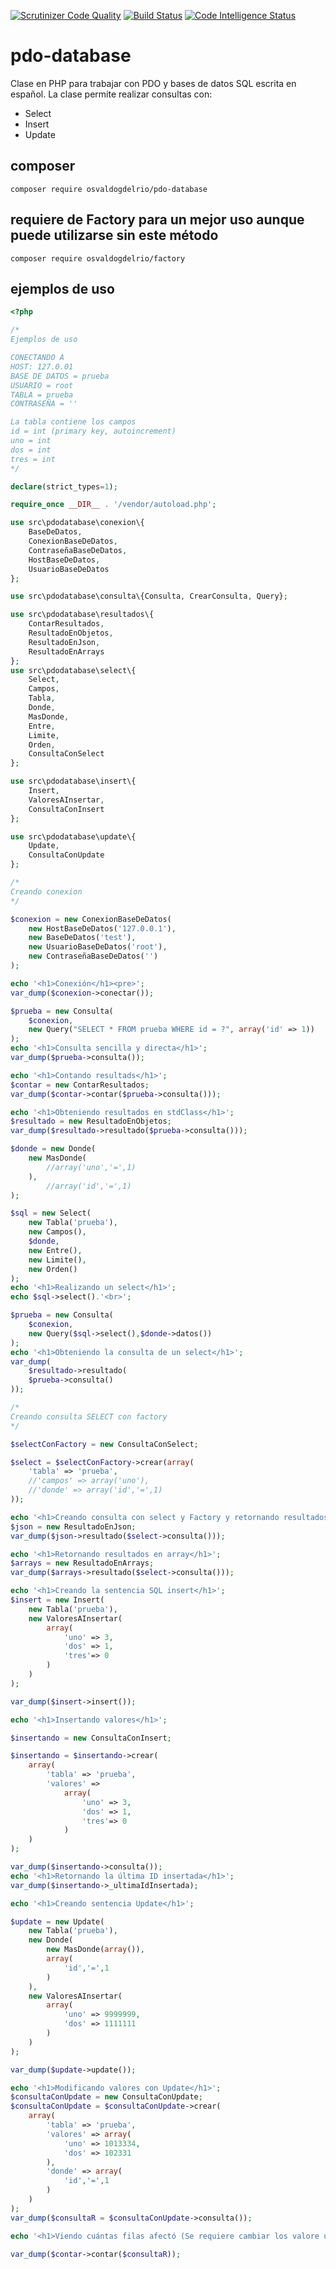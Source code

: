 [![Scrutinizer Code Quality](https://scrutinizer-ci.com/g/OsvaldoGDelRio/pdo-database/badges/quality-score.png?b=main)](https://scrutinizer-ci.com/g/OsvaldoGDelRio/pdo-database/?branch=main)
[![Build Status](https://scrutinizer-ci.com/g/OsvaldoGDelRio/pdo-database/badges/build.png?b=main)](https://scrutinizer-ci.com/g/OsvaldoGDelRio/pdo-database/build-status/main)
[![Code Intelligence Status](https://scrutinizer-ci.com/g/OsvaldoGDelRio/pdo-database/badges/code-intelligence.svg?b=main)](https://scrutinizer-ci.com/code-intelligence)
# pdo-database
Clase en PHP para trabajar con PDO y bases de datos SQL escrita en español.
La clase permite realizar consultas con:
- Select
- Insert
- Update

## composer
```shell
composer require osvaldogdelrio/pdo-database
```

## requiere de Factory para un mejor uso aunque puede utilizarse sin este método
```shell
composer require osvaldogdelrio/factory
```
## ejemplos de uso
```php
<?php

/*
Ejemplos de uso

CONECTANDO A 
HOST: 127.0.01
BASE DE DATOS = prueba
USUARIO = root
TABLA = prueba
CONTRASEÑA = ''

La tabla contiene los campos
id = int (primary key, autoincrement)
uno = int
dos = int
tres = int
*/

declare(strict_types=1);

require_once __DIR__ . '/vendor/autoload.php';

use src\pdodatabase\conexion\{
    BaseDeDatos,
    ConexionBaseDeDatos,
    ContraseñaBaseDeDatos,
    HostBaseDeDatos,
    UsuarioBaseDeDatos
};

use src\pdodatabase\consulta\{Consulta, CrearConsulta, Query};

use src\pdodatabase\resultados\{
    ContarResultados,
    ResultadoEnObjetos,
    ResultadoEnJson,
    ResultadoEnArrays
};
use src\pdodatabase\select\{
    Select,
    Campos,
    Tabla,
    Donde,
    MasDonde,
    Entre,
    Limite,
    Orden,
    ConsultaConSelect
};

use src\pdodatabase\insert\{
    Insert,
    ValoresAInsertar,
    ConsultaConInsert
};

use src\pdodatabase\update\{
    Update,
    ConsultaConUpdate
};

/*
Creando conexion
*/

$conexion = new ConexionBaseDeDatos(
    new HostBaseDeDatos('127.0.0.1'),
    new BaseDeDatos('test'),
    new UsuarioBaseDeDatos('root'),
    new ContraseñaBaseDeDatos('')
);

echo '<h1>Conexión</h1><pre>';
var_dump($conexion->conectar());

$prueba = new Consulta(
    $conexion,
    new Query("SELECT * FROM prueba WHERE id = ?", array('id' => 1))
);
echo '<h1>Consulta sencilla y directa</h1>';
var_dump($prueba->consulta());

echo '<h1>Contando resultads</h1>';
$contar = new ContarResultados;
var_dump($contar->contar($prueba->consulta()));

echo '<h1>Obteniendo resultados en stdClass</h1>';
$resultado = new ResultadoEnObjetos;
var_dump($resultado->resultado($prueba->consulta()));

$donde = new Donde(
    new MasDonde(
        //array('uno','=',1)
    ),
        //array('id','=',1)
);

$sql = new Select(
    new Tabla('prueba'),
    new Campos(),
    $donde,
    new Entre(),
    new Limite(),
    new Orden()
);
echo '<h1>Realizando un select</h1>';
echo $sql->select().'<br>';

$prueba = new Consulta(
    $conexion,
    new Query($sql->select(),$donde->datos())
);
echo '<h1>Obteniendo la consulta de un select</h1>';
var_dump(
    $resultado->resultado(
    $prueba->consulta()
));

/*
Creando consulta SELECT con factory
*/

$selectConFactory = new ConsultaConSelect;

$select = $selectConFactory->crear(array(
    'tabla' => 'prueba',
    //'campos' => array('uno'),
    //'donde' => array('id','=',1)
));

echo '<h1>Creando consulta con select y Factory y retornando resultados en JSON</h1>';
$json = new ResultadoEnJson;
var_dump($json->resultado($select->consulta()));

echo '<h1>Retornando resultados en array</h1>';
$arrays = new ResultadoEnArrays;
var_dump($arrays->resultado($select->consulta()));

echo '<h1>Creando la sentencia SQL insert</h1>';
$insert = new Insert(
    new Tabla('prueba'),
    new ValoresAInsertar(
        array(
            'uno' => 3,
            'dos' => 1,
            'tres'=> 0 
        )
    )
);

var_dump($insert->insert());

echo '<h1>Insertando valores</h1>';

$insertando = new ConsultaConInsert;

$insertando = $insertando->crear(
    array(
        'tabla' => 'prueba',
        'valores' => 
            array(
                'uno' => 3,
                'dos' => 1,
                'tres'=> 0 
            )
    )
);

var_dump($insertando->consulta());
echo '<h1>Retornando la última ID insertada</h1>';
var_dump($insertando->_ultimaIdInsertada);

echo '<h1>Creando sentencia Update</h1>';

$update = new Update(
    new Tabla('prueba'),
    new Donde(
        new MasDonde(array()),
        array(
            'id','=',1
        )
    ),
    new ValoresAInsertar(
        array(
            'uno' => 9999999,
            'dos' => 1111111
        )
    )
);

var_dump($update->update());

echo '<h1>Modificando valores con Update</h1>';
$consultaConUpdate = new ConsultaConUpdate;
$consultaConUpdate = $consultaConUpdate->crear(
    array(
        'tabla' => 'prueba',
        'valores' => array(
            'uno' => 1013334,
            'dos' => 102331
        ),
        'donde' => array(
            'id','=',1
        )
    )
);
var_dump($consultaR = $consultaConUpdate->consulta());

echo '<h1>Viendo cuántas filas afectó (Se requiere cambiar los valore una vez ejecutado para que siga contando, ya que al hacerlo uan vez no modifica de nuevo la columna)</h1>';

var_dump($contar->contar($consultaR));
```